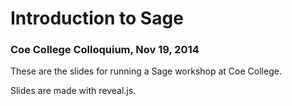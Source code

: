 # Introduction to Sage

### Coe College Colloquium, Nov 19, 2014

These are the slides for running a Sage workshop at Coe College.

Slides are made with reveal.js.
